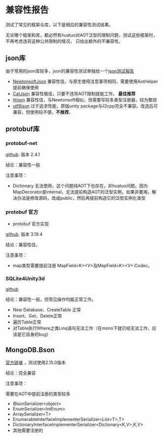 # 兼容性报告

测试了常见的框架与库，以下是相应的兼容性测试结果。

无论哪个框架和库，都必然有huatuo对AOT泛型的限制问题，测试这些框架时，不再考虑违背这种公共限制的情况，
只给出额外的不兼容性。

## json库

由于常用的json库较多，json的兼容性测试单独给一个[json测试报告](compatible_json.md)

- [NewtonsoftJson](https://github.com/jilleJr/Newtonsoft.Json-for-Unity) 兼容性佳，与原生使用注意事项相同，需要使用AotHelper提前确保使用
- [CatJson](https://github.com/CatImmortal/CatJson) 兼容性极佳，只要不违背AOT限制就能工作。 **最佳推荐**
- [litjson](https://github.com/LitJSON/litjson) 兼容性佳，与Newtonsoft相似，但需要写较多类型注册器，较为繁琐
- [utf8json](https://github.com/neuecc/Utf8Json) 过于追求性能，原版unity package与il2cpp完全不兼容。改造后可兼容，但使用较不便。**不推荐**。

## protobuf库

### protobuf-net

[github](https://github.com/protobuf-net/protobuf-net). 版本 2.4.1

结论：兼容性一般

注意事项：

- Dictionary 无法使用，这个问题纯AOT下也存在，非huatuo问题。因为MapDecorator是internal，无法提前构造AOT的泛型实例。如果非要用，解决办法是修改源码，改成public，然后再提前构造它的泛型实例化类型

### protobuf 官方

- protobuf 官方实现

[github](https://github.com/protocolbuffers/protobuf).  版本 3.19.4

结论：兼容性佳。

注意事项：

- map类型需要提前注册 MapField&lt;K&gt;&lt;V&gt;及MapField&lt;K&gt;&lt;V&gt;.Codec。

### SQLite4Unity3d

[github](https://github.com/robertohuertasm/SQLite4Unity3d)

结论：兼容性一般，但常见操作均能正常工作。

- New Database、CreateTable 正常
- Insert、Get、Delete正常
- 遍历Table正常
- 对Table执行Where之类Linq语句无法工作（在mono下就已经无法工作，应该是它自身的bug）

## MongoDB.Bson

[官方链接](http://mongodb.github.io/mongo-java-driver/3.4/bson/) ，测试使用2.15.0版本

结论：完全兼容

注意事项：

需要在AOT中提前注册的类型较多

- IBsonSerializer&lt;object&gt;
- EnumSerializer&lt;IntEnum&gt;
- ArraySerializer&lt;T&gt;
- EnumerableInterfaceImplementerSerializer&lt;List&lt;T&gt;,T&gt;
- DictionaryInterfaceImplementerSerializer&lt;Dictionary&lt;K,V&gt;,K,V&gt;
- 其他需要注册的
